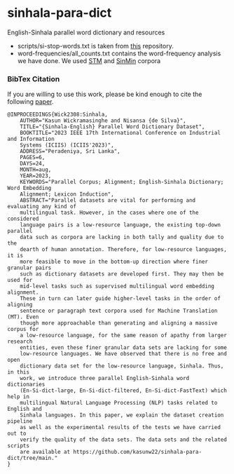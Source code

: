 # sinhala-para-dict
English-Sinhala parallel word dictionary and resources

- scripts/si-stop-words.txt is taken from [this](https://github.com/nlpcuom/Sinhala-Stopword-list/blob/master/stop%20words.txt) repository.
- word-frequencies/all_counts.txt contains the word-frequency analysis we have done. We used [STM](https://github.com/scnakandala/sinhala_text_mining/tree/master) and [SinMin](https://rtuthaya.staff.uom.lk/resources/dataset/17) corpora
### BibTex Citation
If you are willing to use this work, please be kind enough to cite the following [paper](https://arxiv.org/abs/2308.02234).

```
@INPROCEEDINGS{Wick2308:Sinhala,
    AUTHOR="Kasun Wickramasinghe and Nisansa {de Silva}",
    TITLE="{Sinhala-English} Parallel Word Dictionary Dataset",
    BOOKTITLE="2023 IEEE 17th International Conference on Industrial and Information
    Systems (ICIIS) (ICIIS'2023)",
    ADDRESS="Peradeniya, Sri Lanka",
    PAGES=6,
    DAYS=24,
    MONTH=aug,
    YEAR=2023,
    KEYWORDS="Parallel Corpus; Alignment; English-Sinhala Dictionary; Word Embedding
    Alignment; Lexicon Induction",
    ABSTRACT="Parallel datasets are vital for performing and evaluating any kind of
    multilingual task. However, in the cases where one of the considered
    language pairs is a low-resource language, the existing top-down parallel
    data such as corpora are lacking in both tally and quality due to the
    dearth of human annotation. Therefore, for low-resource languages, it is
    more feasible to move in the bottom-up direction where finer granular pairs
    such as dictionary datasets are developed first. They may then be used for
    mid-level tasks such as supervised multilingual word embedding alignment.
    These in turn can later guide higher-level tasks in the order of aligning
    sentence or paragraph text corpora used for Machine Translation (MT). Even
    though more approachable than generating and aligning a massive corpus for
    a low-resource language, for the same reason of apathy from larger research
    entities, even these finer granular data sets are lacking for some
    low-resource languages. We have observed that there is no free and open
    dictionary data set for the low-resource language, Sinhala. Thus, in this
    work, we introduce three parallel English-Sinhala word dictionaries
    (En-Si-dict-large, En-Si-dict-filtered, En-Si-dict-FastText) which help in
    multilingual Natural Language Processing (NLP) tasks related to English and
    Sinhala languages. In this paper, we explain the dataset creation pipeline
    as well as the experimental results of the tests we have carried out to
    verify the quality of the data sets. The data sets and the related scripts
    are available at https://github.com/kasunw22/sinhala-para-dict/tree/main."
}
```

